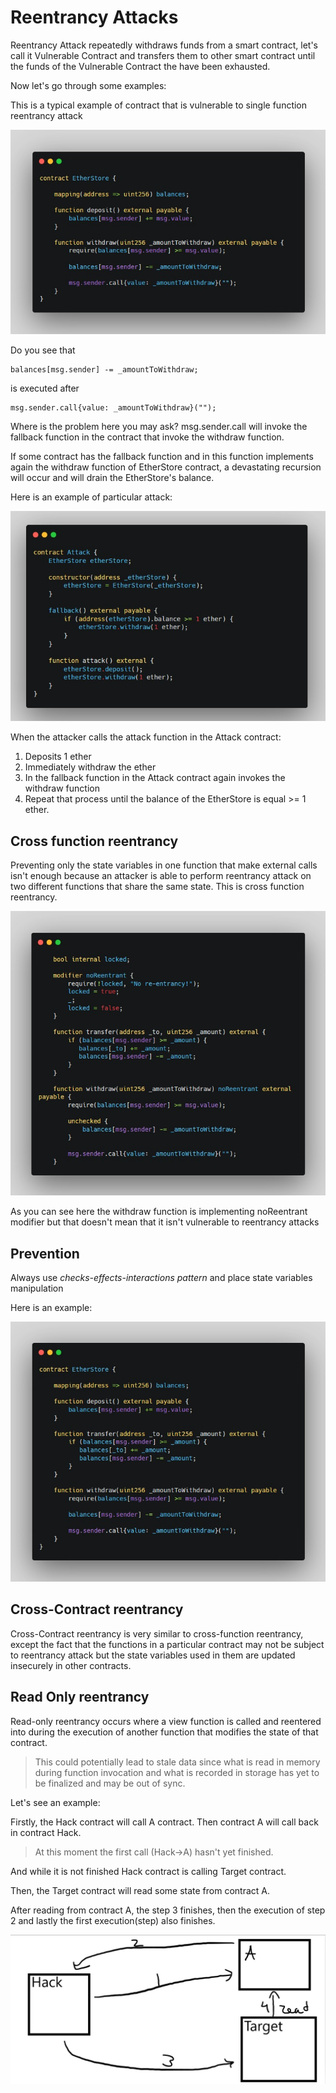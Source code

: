 # Reentrancy Attacks

Reentrancy Attack repeatedly withdraws funds from a smart contract, let's call it Vulnerable Contract and transfers them to other smart contract until the funds of the Vulnerable Contract the  have been exhausted.

Now let's go through some examples:

This is a typical example of contract that is vulnerable to single function reentrancy attack

![Alt text](image/ReentrancyAttacks__/single-function%20reentrancy.png)

Do you see that

    balances[msg.sender] -= _amountToWithdraw;

is executed after

    msg.sender.call{value: _amountToWithdraw}("");
Where is the problem here you may ask?
msg.sender.call will invoke the fallback function in the contract that invoke the withdraw function.

If some contract has the fallback function and in this function implements again the withdraw function of EtherStore contract, a devastating recursion will occur and will drain the EtherStore's balance.

Here is an example of particular attack:

![Alt text](image/ReentrancyAttacks__/1680345906808.png)

When the attacker calls the attack function in the Attack contract:

1. Deposits 1 ether
2. Immediately withdraw the ether
3. In the fallback function in the Attack contract again invokes the withdraw function
4. Repeat that process until the balance of the EtherStore is equal >= 1 ether.


Cross function reentrancy
-
Preventing only the state variables in one function that make external calls isn't enough because an attacker is able to perform reentrancy attack on two different functions that share the same state.
This is cross function reentrancy.

![Alt text](image/ReentrancyAttacks__/nonReentrantCrossReentrancy.png)

As you can see here the withdraw function is implementing noReentrant modifier but that doesn't mean that it isn't vulnerable to reentrancy attacks

Prevention
-

Always use *checks-effects-interactions pattern*
and place state variables manipulation

Here is an example:

![Alt text](image/ReentrancyAttacks__/cross-function-reentrancy.png)

Cross-Contract reentrancy
-

Cross-Contract reentrancy is very similar to cross-function reentrancy, except the fact that the functions in a particular contract may not be subject to reentrancy attack but the state variables used in them are updated insecurely in other contracts.

Read Only reentrancy
-

Read-only reentrancy occurs where a view function is called and reentered into during the execution of another function that modifies the state of that contract.

>This could potentially lead to stale data since what is read in memory during function invocation and what is recorded in storage has yet to be finalized and may be out of sync.

Let's see an example:

Firstly, the Hack contract will call A contract.
Then contract A will call back in contract Hack.

> At this moment the first call (Hack->A) hasn't yet finished.

And while it is not finished Hack contract is calling Target contract.

Then, the Target contract will read some state from contract A.

After reading from contract A, the step 3 finishes, then the execution of step 2 and lastly the first execution(step) also finishes.

![Alt text](image/ReentrancyAttacks__/reentrancy_attack.png)